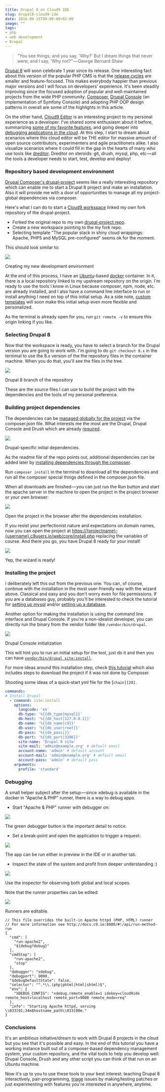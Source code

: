 ```yaml
---
title: Drupal 8 on Cloud9 IDE
slug: drupal8-cloud9-ide
date: 2016-09-15T00:00:00+02:00
image: ""
tags:
- php
- web development
- Drupal
---
```


> "You see things; and you say, 'Why?' But I dream things that never were; and I say, 'Why not?" — George Bernard Shaw

[Drupal 8][1] will soon celebrate 1 year since its release. One interesting fact about this version of the popular PHP CMS is that the [release cycles][2] are smaller and feature-focused. This makes everybody happier than previous major versions and I will focus on developers' experience. It's been steadily improving since the focused adoption of popular and well-maintained projects from the wide PHP community. [Composer][3], [Drupal Console][4] (an implementation of Symfony Console) and adopting PHP OOP design patterns in overall are some of the highlights in this article.

On the other hand, [Cloud9 Editor][5] is an interesting project to my personal experience as a developer. I've shared some enthusiasm about it before, summarizing [some of my favorite features][6], and going deeper into [debugging applications in the cloud][7]. At this step, I start to dream about scenarios where this cloud editor will be THE editor for massive amount of open source contributors, experimenters and agile practitioners alike. I also visualize scenarios where it could fill in the gap in the hearts of many who use tools like [dreditor][8]. Dreditor on steroids: git, drush, mysql, php, etc — all the tools a developer needs to start, test, develop and deploy!

### Repository based development environment

[Drupal Composer's drupal-project][9] seems like a really interesting repository which can enable me to start a Drupal 8 project and make an installation. Also it will provide me with a door of opportunities to manage all my project-global dependencies via composer.

Here's what I can do to start a [Cloud9 workspace][10] linked my own fork repository of the drupal-project.

* Forked the original repo to my own [drupal-project repo][11].
* Create a new workspace pointing to the my fork repo.
* Selecting template "The popular stack in shiny cloud wrappings: Apache, PHP5 and MySQL pre-configured" seems ok for the moment.

This should look similar to:

![][12]

Creating my new development environment

At the end of this process, I have an [Ubuntu][13]-based [docker][14] container. In it, there is a local repository linked to my upstream repository on the origin. I'm ready to use the tools I know in Linux because composer, npm, node, etc. are already installed, and I also have a command line interface to run or install anything I need on top of this initial setup. As a side note, [custom templates][15] will soon make this initial setup even more flexible and personalized.

As the terminal is already open for you, run `git remote -v` to ensure this origin linking if you like.

### Selecting Drupal&nbsp;8

Now that the workspace is ready, you have to select a branch for the Drupal version you are going to work with. I'm going to do `git checkout 8.x` in the ternimal to use the 8.x version of the the repository files in the container machine. When you do that, you'll see the files in the tree.

![][16]

Drupal 8 branch of the repository

These are the source files I can use to build the project with the dependencies and the tools of my personal preference.

### Building project dependencies

The dependencies can be [managed globally for the project][17] via the composer.json file. What interests me the most are the Drupal, Drupal Console and Drush which are already [required][18].

![][19]

Drupal-specific initial dependencies.

As the readme file of the repo points out, additional dependencies can be added later by [installing dependencies through the composer][20].

Run `composer install` in the terminal to download all the dependencies and run all the composer special things defined in the composer.json file.

When all downloads are finished — you can just run the Run button and start the apache server in the machine to open the project in the project browser or your own browser:

![][21]

Open the project in the browser after the dependencies installation.

If you resist your perfectionist nature and expectations on domain names, now you can open the project at [https://{projectname}-{username}.c9users.io/web/core/install.php][22] replacing the variables of course. And there you go, you have Drupal 8 ready for your install!

![][23]

Yep, the wizard is&nbsp;ready!

### Installing the&nbsp;project

I deliberately left this out from the previous one. You can, of course, continue with the installation in the most user-friendly way with the wizard above. Classical and easy and you don't worry even for file permissions. If you are a databases guy, probably you'll be interested to check the tutorial for [setting up mysql][24] and/or [setting up a database][25].

Another option for making the installation is using the command line interface and Drupal Console. If you're a non-idealist developer, you can directly run the binary from the vendor folder like `/vendor/bin/drupal`.

![][26]

Drupal Console initialization

This will hint you to run an initial setup for the tool, just do it and then you can have [`vendor/bin/drupal site:install`][27].

For more ideas around this installation step, check [this tutorial][28] which also includes steps to download the project if it was not done by Composer.

Shooting some ideas of a quick-start yml file for the [`chain][29]`.

```yaml    
commands:
# Install Drupal
  - command: site:install
    options:
      langcode: 'en'
      db-type: '%{{db_type|mysql}}'
      db-host: '%{{db_host|127.0.0.1}}'
      db-name: '%{{db_name|c9}}'
      db-user: '%{{db_user|root}}'
      db-pass: '%{{db_pass|}}'
      db-port: '%{{db_port|3306}}'
      site-name: 'Drupal 8 site'
      site-mail: 'admin@example.org' # default email
      account-name: 'admin' # default account
      account-mail: 'admin@example.org' # default email
      account-pass: 'admin' # default pass
    arguments:
      profile: 'standard'
```

### Debugging

A small helper subject after the setup — since xdebug is available in the docker in "Apache &amp; PHP" runner, there is a way to debug apps.

* Start "Apache &amp; PHP" runner with debugger on:

![][31]

The green debugger button is the important detail to&nbsp;notice.

* Set a break-point and open the application to trigger a request:

![][32]

The app can be run either in preview in the IDE or in another&nbsp;tab.

* Inspect the state of the system and profit from deeper understanding&nbsp;:)

![][33]

Use the inspector for observing both global and local&nbsp;scopes.

Note that the runner properties can be edited:

![][34]

Runners are editable.

```   
// This file overrides the built-in Apache httpd (PHP, HTML) runner
// For more information see http://docs.c9.io:8080/#!/api/run-method-run
{
  "cmd": [
    "run-apache2",
    "${debug?debug}"
  ],
  "cmdStop": [
    "run-apache2",
    "stop"
  ],
  "debugger": "xdebug",
  "debugport": 9000,
  "$debugDefaultState": false,
  "selector": "^.*\\.(php|phtml|html|shtml)$",
  "env": {
    "XDEBUG_CONFIG": "xdebug.remote_enable=1 idekey=cloud9ide remote_host=localhost remote_port=9000 remote_mode=req"
  },
  "info": "Starting Apache httpd, serving \\033[01;34m$hostname_path\\033[00m."
}
```

### Conclusions

It's an ambitious initiative/dream to work with Drupal 8 projects in the cloud but you see that it's possible and easy. In the end of this tutorial you have a working instance built out of a composer-based dependency management system, your custom repository, and the vital tools to help you develop well: Drupal Console, Drush and any other script you can think of that run on an Ubuntu machine.

Now it's up to you to use these tools to your best interest: teaching Drupal 8 interactively, pair-programming, [triage][35] issues by making/testing patches or just experimenting with features you're interested in anywhere, anytime.

[1]: https://www.drupal.org/8
[2]: https://www.drupal.org/core/release-cycle-overview
[3]: https://getcomposer.org/
[4]: https://drupalconsole.com/
[5]: http://c9.io
[6]: https://medium.com/@kalin.chernev/cloud9-ide-6e26940c6130#.nxqgf2ree
[7]: https://medium.com/@kalin.chernev/debugging-node-js-in-cloud9-ide-59712c043fb2#.tknem3kcp
[8]: https://dreditor.org/
[9]: https://github.com/drupal-composer/drupal-project
[10]: https://docs.c9.io/docs/getting-started
[11]: https://github.com/kalinchernev/drupal-project
[12]: https://cdn-images-1.medium.com/max/800/1*nbj-D9ufx-wlGZ-MdBj6Jw.png
[13]: http://www.ubuntu.com/
[14]: https://www.docker.com/
[15]: https://c9.io/community/templates
[16]: https://cdn-images-1.medium.com/max/800/1*Eoo2-TstzN_2AtY1m4kagw.png
[17]: https://getcomposer.org/doc/00-intro.md#dependency-management
[18]: https://getcomposer.org/doc/01-basic-usage.md#the-require-key
[19]: https://cdn-images-1.medium.com/max/800/1*3AcZBLBGsVdelfdFPJcmMw.png
[20]: https://getcomposer.org/doc/01-basic-usage.md#installing-dependencies
[21]: https://cdn-images-1.medium.com/max/800/1*Wk4VtthU1g6TbvI70Q7u3Q.png
[22]: https://%7Bprojectname%7D-%7Busername%7D.c9users.io/web/core/install.php
[23]: https://cdn-images-1.medium.com/max/800/1*ZOtYTj11S-Mi9h_894NoMA.png
[24]: https://community.c9.io/t/setting-up-mysql/1718
[25]: https://docs.c9.io/docs/setup-a-database
[26]: https://cdn-images-1.medium.com/max/800/1*dx0IRYUqpwRv512zYSBGJg.png
[27]: https://hechoendrupal.gitbooks.io/drupal-console/content/en/commands/site-install.html
[28]: https://drupalconsole.com/articles/how-to-download-and-install-drupal-8-using-drupal-console
[29]: https://docs.drupalconsole.com/en/commands/chain.html
[30]: mailto:admin%40example.org
[31]: https://cdn-images-1.medium.com/max/800/1*ksgXbNGH5Lp_HtVdLoQWMA.png
[32]: https://cdn-images-1.medium.com/max/800/1*26fDzn9eaCW1fwMcB9BSEQ.png
[33]: https://cdn-images-1.medium.com/max/800/1*lfPKCwwocB8NkegBzv7fOA.png
[34]: https://cdn-images-1.medium.com/max/800/1*m1WawXoob6Jg7DiUIlN9hg.png
[35]: https://www.drupal.org/contributor-tasks/triage-novice-issues
